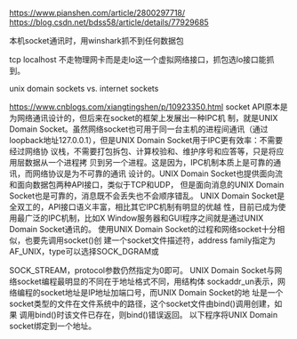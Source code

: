 https://www.pianshen.com/article/2800297718/	
https://blog.csdn.net/bdss58/article/details/77929685

本机socket通讯时，用winshark抓不到任何数据包


tcp localhost 不走物理网卡而是走lo这一个虚拟网络接口，抓包选lo接口能抓到。

unix domain sockets vs. internet sockets

https://www.cnblogs.com/xiangtingshen/p/10923350.html
socket API原本是为网络通讯设计的，但后来在socket的框架上发展出一种IPC机
制，就是UNIX Domain Socket。虽然网络socket也可用于同一台主机的进程间通讯（通过
loopback地址127.0.0.1），但是UNIX Domain Socket用于IPC更有效率：不需要经过网络协
议栈，不需要打包拆包、计算校验和、维护序号和应答等，只是将应用层数据从一个进程拷
贝到另一个进程。这是因为，IPC机制本质上是可靠的通讯，而网络协议是为不可靠的通讯
设计的。UNIX Domain Socket也提供面向流和面向数据包两种API接口，类似于TCP和UDP，
但是面向消息的UNIX Domain Socket也是可靠的，消息既不会丢失也不会顺序错乱。
UNIX Domain Socket是全双工的，API接口语义丰富，相比其它IPC机制有明显的优越
性，目前已成为使用最广泛的IPC机制，比如X Window服务器和GUI程序之间就是通过UNIX
Domain Socket通讯的。
使用UNIX Domain Socket的过程和网络socket十分相似，也要先调用socket()创
建一个socket文件描述符，address family指定为AF_UNIX，type可以选择SOCK_DGRAM或

SOCK_STREAM，protocol参数仍然指定为0即可。
UNIX Domain Socket与网络socket编程最明显的不同在于地址格式不同，用结构体
sockaddr_un表示，网络编程的socket地址是IP地址加端口号，而UNIX Domain Socket的地
址是一个socket类型的文件在文件系统中的路径，这个socket文件由bind()调用创建，如果
调用bind()时该文件已存在，则bind()错误返回。
以下程序将UNIX Domain socket绑定到一个地址。

